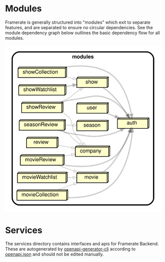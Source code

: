 # Modules

Framerate is generally structured into "modules" which exit to separate features, and are separated to ensure no circular dependencies. See the module dependency graph below outlines the basic dependency flow for all modules.

![image](./module-dependency-graph.svg)


# Services
The services directory contains interfaces and apis for Framerate Backend. These are autogenerated by [openapi-generator-cli](https://www.npmjs.com/package/@openapitools/openapi-generator-cli/v/2.4.19) according to [openapi.json](../services/openapi.json) and should not be edited manually.
